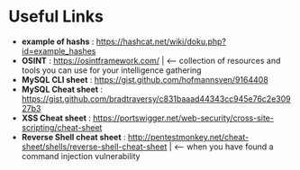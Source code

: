 # Useful Links

- **example of hashs** : https://hashcat.net/wiki/doku.php?id=example_hashes
- **OSINT** : https://osintframework.com/  | <-- collection of resources and tools you can use for your intelligence gathering
- **MySQL CLI sheet** : https://gist.github.com/hofmannsven/9164408
- **MySQL Cheat sheet** : https://gist.github.com/bradtraversy/c831baaad44343cc945e76c2e30927b3
- **XSS Cheat sheet** : https://portswigger.net/web-security/cross-site-scripting/cheat-sheet
- **Reverse Shell cheat sheet** : http://pentestmonkey.net/cheat-sheet/shells/reverse-shell-cheat-sheet | <-- when you have found a command injection vulnerability
